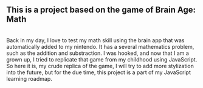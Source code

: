 <h2>This is a project based on the game of Brain Age: Math</h2>
<br>
Back in my day, I love to test my math skill using the brain app that was automatically added to my nintendo. It has a several mathematics problem, such as the addition and substraction.
I was hooked, and now that I am a grown up, I tried to replicate that game from my childhood using JavaScript.
<br>
So here it is, my crude replica of the game, I will try to add more stylization into the future, but for the due time, this project is a part of my JavaScript learning roadmap.
